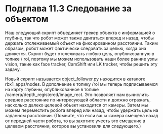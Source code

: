 # Подглава 11.3 Следование за объектом

Наш следующий скрипт объединяет трекер объекта с информацией о глубине, так что робот может также двигаться вперед и назад, чтобы держать отслеживаемый объект на фиксированном расстоянии. Таким образом, робот может фактически следовать за целью, когда она движется. Скрипт будет отслеживать любую цель, опубликованную в топике / roi, поэтому мы можем использовать наши более ранние узлы vision, такие как face tracker, CamShift или LK tracker, чтобы решить эту задачу.

Новый скрипт называется [object\_follower.py](https://github.com/pirobot/rbx1/blob/indigo-devel/rbx1_apps/nodes/object_follower.py) находится в каталоге rbx1\_apps/nodes. В дополнение к топику /roi мы теперь подписываемся на карту глубины, опубликованное в топике /camera/depth\_registered/image\_rect. Это позволяет нам вычислить среднее расстояние по интересующей области и должно отражать, насколько далеко целевой объект находится от камеры. Затем мы можем переместить робота вперед или назад, чтобы удержать цель на заданном расстоянии. \(Помните, что если ваша камера смещена назад от передней части робота, то вы захотите учесть это смещение в целевом расстоянии, которое вы установили для следующего.\)

